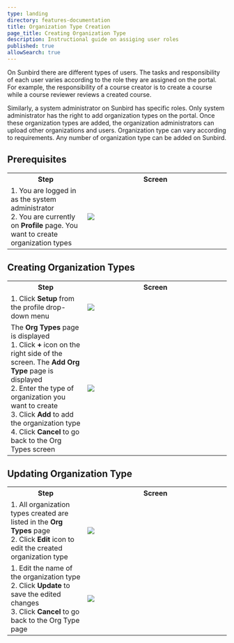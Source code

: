```yaml
---
type: landing
directory: features-documentation
title: Organization Type Creation
page_title: Creating Organization Type
description: Instructional guide on assiging user roles 
published: true
allowSearch: true
---
```


On Sunbird there are different types of users. The tasks and responsibility of each user varies according to the role they are assigned on the portal.
For example, the responsibility of a course creator is to create a course while a course reviewer reviews a created course.

Similarly, a system administrator on Sunbird has specific roles. Only system administrator has the right to add organization types on the portal. Once these organization types are added, the organization administrators can upload other organizations and users. Organization type can vary according to requirements. Any number of organization type can be added on Sunbird. 

## Prerequisites

<table>
  <tr>
    <th style="width:35%;">Step</th>
    <th style="width:65%;">Screen</th>
  </tr>
  <tr>
    <td>1. You are logged in as the system administrator <br>2. You are currently on <b>Profile</b> page. You want to create organization types
      </td>
      <td><img src="pages/features-documentation/images/orgtype_setup01.png"></td>
  </tr>
    </table>

## Creating Organization Types

<table>
  <tr>
    <th style="width:35%;">Step</th>
    <th style="width:65%;">Screen</th>
  </tr>
  <tr>
    <td>1. Click <b>Setup</b> from the profile drop-down menu</td>
     <td><img src="pages/features-documentation/images/orgtype_setup.png"></td>
  </tr>
  <tr>
    <td>The <b>Org Types</b> page is displayed <br>1. Click <b>+</b> icon on the right side of the screen. The <b>Add Org Type</b> page is displayed <br>2. Enter the type of organization you want to create <br>3. Click <b>Add</b> to add the organization type <br>4. Click <b>Cancel</b> to go back to the Org Types screen</td>
      <td><img src="pages/features-documentation/images/orgtype_setup2.png"></td>
  </tr>
    </table>
  
## Updating Organization Type
 
 <table>
  <tr>
    <th style="width:35%;">Step</th>
    <th style="width:65%;">Screen</th>
  </tr>
  <tr>
    <td>1. All organization types created are listed in the <b>Org Types</b> page <br>2. Click <b>Edit</b> icon to edit the created organization type</td>
    <td><img src="pages/features-documentation/images/orgtype_update1.png"></td>
  </tr>
  <tr>
    <td>1. Edit the name of the organization type <br>2. Click <b>Update</b> to save the edited changes <br>3. Click <b>Cancel</b> to go back to the Org Type page</td>
      <td><img src="pages/features-documentation/images/orgtype_update2.png"></td>
  </tr>
    </table>
